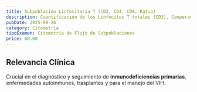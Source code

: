 ```yaml
---
title: Subpoblación Linfocitaria T (CD3, CD4, CD8, Ratio)
description: Cuantificación de los Linfocitos T totales (CD3), Cooperadores (CD4) y Citotóxicos (CD8). Base para el estudio de la inmunidad celular.
pubDate: 2025-09-26
category: Citometría
tipoExamen: Citometría de Flujo de Subpoblaciones
price: 60.00
---
```


## Relevancia Clínica
Crucial en el diagnóstico y seguimiento de **inmunodeficiencias primarias**, enfermedades autoinmunes, trasplantes y para el manejo del VIH.
